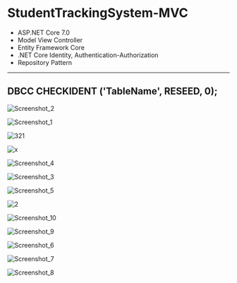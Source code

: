 # StudentTrackingSystem-MVC
- ASP.NET Core 7.0
- Model View Controller
- Entity Framework Core
- .NET Core Identity, Authentication-Authorization
- Repository Pattern
-------------------------------------------------------
DBCC CHECKIDENT ('TableName', RESEED, 0);
------------------------------------------------------

![Screenshot_2](https://github.com/eraybahcegulu/StudentTrackingSystem-MVC/assets/84785201/9f782e2c-18a2-431e-a382-44e0d7efc424)

![Screenshot_1](https://github.com/eraybahcegulu/StudentTrackingSystem-MVC/assets/84785201/334b43a9-3967-476d-8c1f-09de7d16e07e)

![321](https://github.com/eraybahcegulu/StudentTrackingSystem-MVC/assets/84785201/0153413e-a5c7-44e2-be7d-8488e87780e3)

![x](https://github.com/eraybahcegulu/StudentTrackingSystem-MVC/assets/84785201/4b1b71fc-775b-4f03-ba2d-967f64fba7ee)

![Screenshot_4](https://github.com/eraybahcegulu/StudentTrackingSystem-MVC/assets/84785201/cc4497e7-d354-4f42-8731-ef4b9a219dbd)

![Screenshot_3](https://github.com/eraybahcegulu/StudentTrackingSystem-MVC/assets/84785201/58ba0be3-500c-4a2c-ba84-a58a89dc7e3d)

![Screenshot_5](https://github.com/eraybahcegulu/StudentTrackingSystem-MVC/assets/84785201/7d10c7b8-4a7d-4764-b8e9-28c321ce2b1e)

![2](https://github.com/eraybahcegulu/StudentTrackingSystem-MVC/assets/84785201/debbc3ca-0332-4203-b5d2-caebe012bfc4)

![Screenshot_10](https://github.com/eraybahcegulu/StudentTrackingSystem-MVC/assets/84785201/bb9e0bd7-4b1f-4f16-aae1-c456f7fa4eb7)

![Screenshot_9](https://github.com/eraybahcegulu/StudentTrackingSystem-MVC/assets/84785201/fa45bae4-899c-484e-b5d0-e3395ca59f5b)

![Screenshot_6](https://github.com/eraybahcegulu/StudentTrackingSystem-MVC/assets/84785201/aa0d3393-70de-464d-9160-cc667971cef5)

![Screenshot_7](https://github.com/eraybahcegulu/StudentTrackingSystem-MVC/assets/84785201/eb3875ff-f75b-457b-af4d-cbf04eca8af5)

![Screenshot_8](https://github.com/eraybahcegulu/StudentTrackingSystem-MVC/assets/84785201/dc258de4-1259-4bd3-af58-25ba0dce4612)
